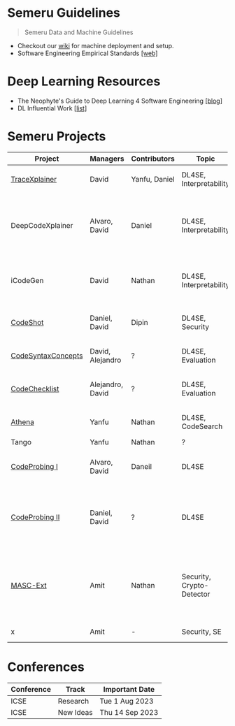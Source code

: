 # Semeru Guidelines
> Semeru Data and Machine Guidelines

- Checkout our [wiki](https://github.com/WM-SEMERU/semeru_guidelines/wiki) for machine deployment and setup.
- Software Engineering Empirical Standards [[web]](https://acmsigsoft.github.io/EmpiricalStandards/docs/)

# Deep Learning Resources
- The Neophyte's Guide to Deep Learning 4 Software Engineering [[blog]](https://github.com/WM-SEMERU/semeru_guidelines/blob/main/dl4se.md)
- DL Influential Work [[list]](https://github.com/WM-SEMERU/semeru_guidelines/blob/main/dlrefs.md)

# Semeru Projects
Project | Managers | Contributors | Topic | Description
---|---|---|---|--- 
[TraceXplainer](https://github.com/WM-SEMERU/traceXplainer) | David | Yanfu, Daniel | DL4SE, Interpretability | Software Retrieval Interpretability
DeepCodeXplainer | Alvaro, David | Daniel | DL4SE, Interpretability | Deep Code Generator Explainer: Unconditioned open-ended generation of code
iCodeGen | David | Nathan | DL4SE, Interpretability | Conditioned interpretability of neural language models
[CodeShot](https://github.com/WM-SEMERU/code_review_4_vulnerability) | Daniel, David | Dipin | DL4SE, Security | Few-Shot Learners for Code Summarization
[CodeSyntaxConcepts](https://github.com/WM-SEMERU/CodeSyntaxConcept) | David, Alejandro | ? | DL4SE, Evaluation | Capabilities for Syntax Concepts
[CodeChecklist](https://github.com/WM-SEMERU/CodeCheckList) | Alejandro, David | ? | DL4SE, Evaluation | Capabilities for evaluating neural language models
[Athena](https://github.com/WM-SEMERU/athena) | Yanfu | Nathan | DL4SE, CodeSearch | A graph architecture for code search
Tango | Yanfu | Nathan | ? | ?
[CodeProbing I](https://github.com/WM-SEMERU/CodeProbing) | Alvaro, David | Daneil | DL4SE | Probing Behavioral Testing for Code Generators [REF](https://arxiv.org/abs/2005.04118)
[CodeProbing II](https://github.com/WM-SEMERU/CodeProbing) | Daniel, David | ? | DL4SE | Probing Compositionality and Uniquiness of Unconditioned Code Generation
[MASC-Ext](https://github.com/Secure-Platforms-Lab-W-M/MASC-Artifact) | Amit | Nathan | Security, Crypto-Detector | Extending MASC - Mutation Analysis for evaluating Static Crypto-API misuse detectors
x | Amit | - | Security, SE | Security Tools in Practice

# Conferences
Conference | Track | Important Date
--- | --- | ---
ICSE | Research | Tue 1 Aug 2023
ICSE | New Ideas | Thu 14 Sep 2023
